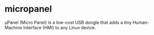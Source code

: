 # micropanel
µPanel (Micro Panel) is a low-cost USB dongle that adds a tiny Human-Machine Interface (HMI) to any Linux device.
